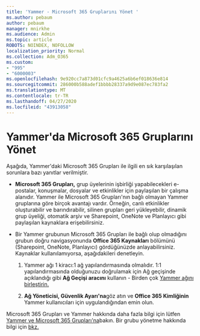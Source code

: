 ```yaml
---
title: 'Yammer - Microsoft 365 Gruplarını Yönet '
ms.author: pebaum
author: pebaum
manager: mnirkhe
ms.audience: Admin
ms.topic: article
ROBOTS: NOINDEX, NOFOLLOW
localization_priority: Normal
ms.collection: Adm_O365
ms.custom:
- "995"
- "6000003"
ms.openlocfilehash: 9e920cc7a873d01cfc9a4625a6b6ef018636e814
ms.sourcegitcommit: 286000b588adef1bbbb28337a9d9e087ec783fa2
ms.translationtype: MT
ms.contentlocale: tr-TR
ms.lasthandoff: 04/27/2020
ms.locfileid: "43913058"
---
```

# <a name="manage-microsoft-365-groups-in-yammer"></a>Yammer'da Microsoft 365 Gruplarını Yönet

Aşağıda, Yammer'daki Microsoft 365 Grupları ile ilgili en sık karşılaşılan sorunlara bazı yanıtlar verilmiştir.

* **Microsoft 365 Grupları,** grup üyelerinin işbirliği yapabilecekleri e-postalar, konuşmalar, dosyalar ve etkinlikler için paylaşılan bir çalışma alanıdır. Yammer ile Microsoft 365 Grupları'nın bağlı olmayan Yammer gruplarına göre birçok avantajı vardır. Örneğin, canlı etkinlikler oluşturabilir ve barındırabilir, silinen grupları geri yükleyebilir, dinamik grup üyeliği, otomatik arşiv ve Sharepoint, OneNote ve Planlayıcı gibi paylaşılan kaynaklara erişebilirsiniz.

* Bir Yammer grubunun Microsoft 365 Grupları ile bağlı olup olmadığını grubun doğru navigasyonunda **Office 365 Kaynakları** bölümünü (Sharepoint, OneNote, Planlayıcı) gördüğünüzde anlayabilirsiniz. Kaynaklar kullanılamıyorsa, aşağıdakileri denetleyin.

  1. Yammer ağı 1 kiracı:1 ağ yapılandırmasında olmalıdır. 1:1 yapılandırmasında olduğunuzu doğrulamak için Ağ geçişinde açıklandığı gibi **Ağ Geçişi aracını** kullanın - Birden çok [Yammer ağını birleştirin.](https://docs.microsoft.com/yammer/configure-your-yammer-network/consolidate-multiple-yammer-networks)

  2. **Ağ Yöneticisi, Güvenlik Ayarı'na**göz atın ve **Office 365 Kimliğinin** Yammer kullanıcıları için uygulandığından emin olun.

Microsoft 365 Grupları ve Yammer hakkında daha fazla bilgi için lütfen [Yammer ve Microsoft 365 Grupları'na](https://docs.microsoft.com/yammer/manage-yammer-groups/yammer-and-office-365-groups)bakın. Bir grubu yönetme hakkında bilgi için [bkz.](https://support.office.com/article/Manage-a-group-in-Yammer-6e05c6d6-5548-4c88-89cd-e6757a514ef2)
